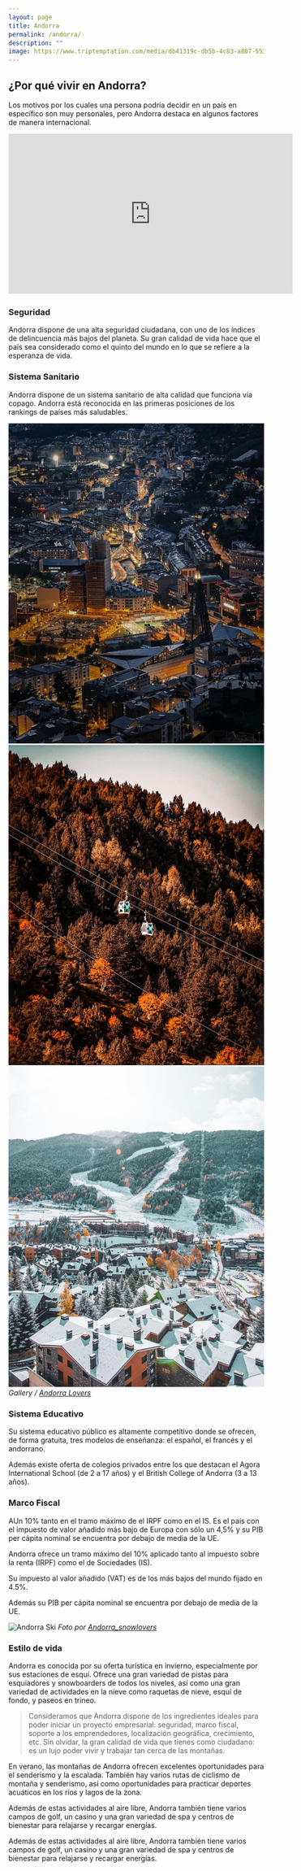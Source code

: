 ```yaml
---
layout: page
title: Andorra
permalink: /andorra/
description: ""
image: https://www.triptemptation.com/media/db41319c-db5b-4c83-a807-5534550f4896/qPy2BA/Blog/Ingus/Andorra/Andorra-in-the-mountains.jpg
---
```

## ¿Por qué vivir en Andorra?

Los motivos por los cuales una persona podría decidir en un país en específico son muy personales, pero Andorra destaca en algunos factores de manera internacional.

<p><iframe width="560" height="315" src="https://www.youtube.com/embed/3HxIbYWfuFg" title="YouTube video player" frameborder="0" allow="accelerometer; autoplay; clipboard-write; encrypted-media; gyroscope; picture-in-picture; web-share" allowfullscreen></iframe></p>

### S﻿eguridad

Andorra dispone de una alta seguridad ciudadana, con uno de los índices de delincuencia más bajos del planeta. Su gran calidad de vida hace que el país sea considerado como el quinto del mundo en lo que se refiere a la esperanza de vida.

### S﻿istema Sanitario

A﻿ndorra dispone de un sistema sanitario de alta calidad que funciona vía copago. Andorra está reconocida en las primeras posiciones de los rankings de países más saludables.

<div class="gallery-box">
  <div class="gallery">
    <img src="/images/andorra/andorra-night.jpg" loading="lazy">
    <img src="/images/andorra/atumn.jpg" loading="lazy">
    <img src="/images/andorra/andorra-winter.jpg" loading="lazy">
  </div>
  <em>Gallery / <a href="https://www.instagram.com/andorralovers/" target="_blank">Andorra Lovers</a></em>
</div>

### S﻿istema Educativo

Su sistema educativo público es altamente competitivo donde se ofrecen, de forma gratuita, tres modelos de enseñanza: el español, el francés y el andorrano.

A﻿demás existe oferta de colegios privados entre los que destacan el Agora International School (de 2 a 17 años)  y el British College of Andorra (3 a 13 años).

### M﻿arco Fiscal

AUn 10% tanto en el tramo máximo de
el IRPF como en el IS. Es el país con
el impuesto de valor añadido más bajo
de Europa con sólo un 4,5% y su
PIB per cápita nominal se encuentra por
debajo de media de la UE.

A﻿ndorra ofrece un tramo máximo del 10% aplicado tanto al impuesto sobre la renta (IRPF) como el de Sociedades (IS).

Su impuesto al valor añadido (VAT) es de los más bajos del mundo fijado en 4.5%.

A﻿demás su PIB per cápita nominal se encuentra por debajo de media de la UE.

![Andorra Ski](https://summit-advisors.netlify.app/images/andorra/andorra-skii.jpg)
*Foto por [Andorra_snowlovers](https://www.instagram.com/andorra_snowlovers/)*

### E﻿stilo de vida

Andorra es conocida por su oferta turística en invierno, especialmente por sus estaciones de esquí. Ofrece una gran variedad de pistas para esquiadores y snowboarders de todos los niveles, así como una gran variedad de actividades en la nieve como raquetas de nieve, esquí de fondo, y paseos en trineo.

> Consideramos que Andorra dispone de los ingredientes ideales para poder iniciar un proyecto empresarial: seguridad, marco fiscal, soporte a los emprendedores, localización geográfica, crecimiento, etc. Sin olvidar, la gran calidad de vida que tienes como ciudadano: es un lujo poder vivir y trabajar tan cerca de las montañas.

En verano, las montañas de Andorra ofrecen excelentes oportunidades para el senderismo y la escalada. También hay varios rutas de ciclismo de montaña y senderismo, así como oportunidades para practicar deportes acuáticos en los ríos y lagos de la zona.

Además de estas actividades al aire libre, Andorra también tiene varios campos de golf, un casino y una gran variedad de spa y centros de bienestar para relajarse y recargar energías.

Además de estas actividades al aire libre, Andorra también tiene varios campos de golf, un casino y una gran variedad de spa y centros de bienestar para relajarse y recargar energías.